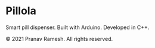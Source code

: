 # Pillola

Smart pill dispenser. Built with Arduino. Developed in C++.

© 2021 Pranav Ramesh. All rights reserved.
